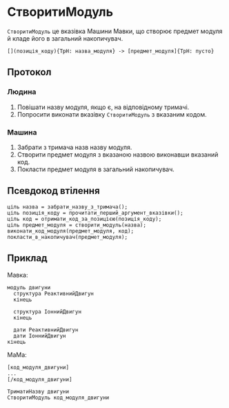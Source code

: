 # СтворитиМодуль

`СтворитиМодуль` <keyword>це</keyword> вказівка <subject>Машини Мавки</subject>, що створює предмет модуля й кладе його в
загальний накопичувач.

```
[](позиція_коду){ТрН: назва_модуля} -> [предмет_модуля]{ТрН: пусто}
```

## Протокол

### Людина

1. Повішати назву модуля, якщо є, на відповідному тримачі.
2. Попросити виконати вказівку `СтворитиМодуль` з вказаним кодом.

### Машина

1. Забрати з тримача назв назву модуля.
2. Створити предмет модуля з вказаною назвою виконавши вказаний код.
3. Покласти предмет модуля в загальний накопичувач.

## Псевдокод втілення

```ціль
ціль назва = забрати_назву_з_тримача();
ціль позиція_коду = прочитати_перший_аргумент_вказівки();
ціль код = отримати_код_за_позицією(позиція_коду);
ціль предмет_модуля = створити_модуль(назва);
виконати_код_модуля(предмет_модуля, код);
покласти_в_накопичувач(предмет_модуля);
```

## Приклад

<subject>Мавка</subject>:

```мавка
модуль двигуни
  структура РеактивнийДвигун
  кінець
  
  структура ІоннийДвигун
  кінець
  
  дати РеактивнийДвигун
  дати ІоннийДвигун
кінець
```

<subject>МаМа</subject>:

```мама
[код_модуля_двигуни]
...
[/код_модуля_двигуни]

ТриматиНазву двигуни
СтворитиМодуль код_модуля_двигуни
```